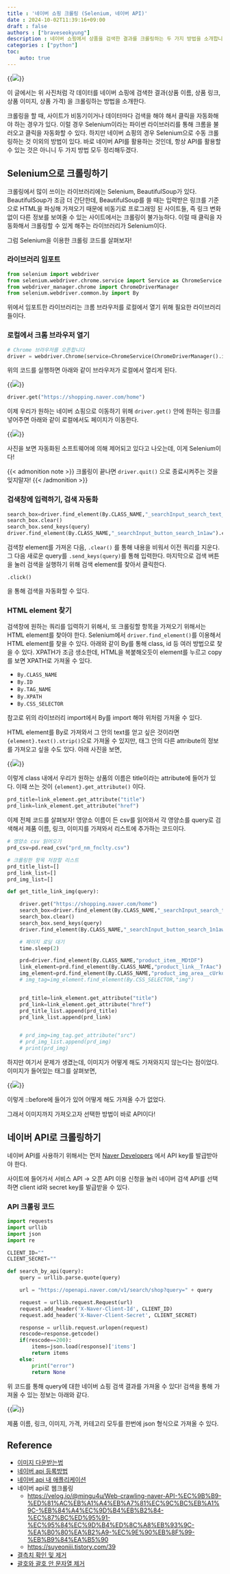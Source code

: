 ```yaml
---
title : '네이버 쇼핑 크롤링 (Selenium, 네이버 API)'
date : 2024-10-02T11:39:16+09:00
draft : false
authors : ["braveseokyung"]
description : 네이버 쇼핑에서 상품을 검색한 결과를 크롤링하는 두 가지 방법을 소개합니다. 1) Selenium로 검색 자동화 2) 네이버 API
categories : ["python"]
toc:
    auto: true
---
```


<!--more-->

{{<image src="스크린샷 2024-10-02 오전 11.49.17.png">}}

이 글에서는 위 사진처럼 각 데이터를 네이버 쇼핑에 검색한 결과(상품 이름, 상품 링크, 상품 이미지, 상품 가격) 을 크롤링하는 방법을 소개한다.

크롤링을 할 때, 사이트가 비동기이거나 데이터마다 검색을 해야 해서 클릭을 자동화해야 하는 경우가 있다. 이럴 경우 Selenium이라는 파이썬 라이브러리를 통해 크롬을 불러오고 클릭을 자동화할 수 있다. 하지만 네이버 쇼핑의 경우 Selenium으로 수동 크롤링하는 것 이외의 방법이 있다. 바로 네이버 API를 활용하는 것인데, 항상 API를 활용할 수 있는 것은 아니니 두 가지 방법 모두 정리해두겠다.

## Selenium으로 크롤링하기

크롤링에서 많이 쓰이는 라이브러리에는 Selenium, BeautifulSoup가 있다. BeautifulSoup가 조금 더 간단한데, BeautifulSoup를 쓸 때는 입력받은 링크를 기준으로 HTML을 파싱해 가져오기 때문에 비동기로 프로그래밍 된 사이트들, 즉 링크 변화없이 다른 정보를 보여줄 수 있는 사이트에서는 크롤링이 불가능하다. 이럴 때 클릭을 자동화해서 크롤링할 수 있게 해주는 라이브러리가 Selenium이다.

그럼 Selenium을 이용한 크롤링 코드를 살펴보자!

### 라이브러리 임포트

```python
from selenium import webdriver
from selenium.webdriver.chrome.service import Service as ChromeService
from webdriver_manager.chrome import ChromeDriverManager
from selenium.webdriver.common.by import By
```

위에서 임포트한 라이브러리는 크롬 브라우저를 로컬에서 열기 위해 필요한 라이브러리들이다.

### 로컬에서 크롬 브라우저 열기

```python
# Chrome 브라우저를 오픈합니다
driver = webdriver.Chrome(service=ChromeService(ChromeDriverManager().install()))
```
위의 코드를 실행하면 아래와 같이 브라우저가 로컬에서 열리게 된다.

{{<image src="스크린샷 2024-10-02 오후 12.10.07.png">}}

```python
driver.get("https://shopping.naver.com/home")
```
이제 우리가 원하는 네이버 쇼핑으로 이동하기 위해 `driver.get()` 안에 원하는 링크를 넣어주면 아래와 같이 로컬에서도 페이지가 이동한다.

{{<image src="스크린샷 2024-10-02 오후 12.20.30.png">}}

사진을 보면 자동화된 소프트웨어에 의해 제어되고 있다고 나오는데, 이게 Selenium이다!

{{< admonition note >}}
크롤링이 끝나면 `driver.quit()` 으로 종료시켜주는 것을 잊지말자!
{{< /admonition >}}

### 검색창에 입력하기, 검색 자동화

```python
search_box=driver.find_element(By.CLASS_NAME,"_searchInput_search_text_3CUDs")
search_box.clear()
search_box.send_keys(query)
driver.find_element(By.CLASS_NAME,"_searchInput_button_search_1n1aw").click()
```
검색창 element를 가져온 다음, `.clear()` 를 통해 내용을 비워서 이전 쿼리를 지운다.
그 다음 새로운 query를 `.send_keys(query)`를 통해 입력한다. 마지막으로 검색 버튼을 눌러 검색을 실행하기 위해 검색 element를 찾아서 클릭한다. 

`.click()`

을 통해 검색을 자동화할 수 있다.

### HTML element 찾기

검색창에 원하는 쿼리를 입력하기 위해서, 또 크롤링할 항목을 가져오기 위해서는 HTML element를 찾아야 한다.
Selenium에서 `driver.find_element()`를 이용해서 HTML element를 찾을 수 있다.
아래와 같이 By를 통해 class, id 등 여러 방법으로 찾을 수 있다. XPATH가 조금 생소한데, HTML을 복붙해오듯이 element를 누르고 copy를 보면 XPATH로 가져올 수 있다.

* `By.CLASS_NAME`
* `By.ID`
* `By.TAG_NAME`
* `By.XPATH`
* `By.CSS_SELECTOR`

참고로 위의 라이브러리 import에서 By를 import 해야 위처럼 가져올 수 있다.

HTML element를 By로 가져와서 그 안의 text를 얻고 싶은 것이라면  `{element}.text().strip()`으로 가져올 수 있지만, 태그 안의 다른 attribute의 정보를 가져오고 싶을 수도 있다. 아래 사진을 보면,

{{<image src="스크린샷 2024-10-02 오후 12.24.36.png">}}

이렇게 class 내에서 우리가 원하는 상품의 이름은 title이라는 attribute에 들어가 있다. 이때 쓰는 것이 `{element}.get_attribute()` 이다.

```python
prd_title=link_element.get_attribute("title")
prd_link=link_element.get_attribute("href")
```

이제 전체 코드를 살펴보자! 영양소 이름이 든 csv를 읽어와서 각 영양소를 query로 검색해서 제품 이름, 링크, 이미지를 가져와서 리스트에 추가하는 코드이다.

```python
# 영양소 csv 읽어오기
prd_csv=pd.read_csv("prd_nm_fnclty.csv")

# 크롤링한 항목 저장할 리스트
prd_title_list=[]
prd_link_list=[]
prd_img_list=[]

def get_title_link_img(query):

    driver.get("https://shopping.naver.com/home")
    search_box=driver.find_element(By.CLASS_NAME,"_searchInput_search_text_3CUDs")
    search_box.clear()
    search_box.send_keys(query)
    driver.find_element(By.CLASS_NAME,"_searchInput_button_search_1n1aw").click()

    # 페이지 로딩 대기
    time.sleep(2)

    prd=driver.find_element(By.CLASS_NAME,"product_item__MDtDF")
    link_element=prd.find_element(By.CLASS_NAME,"product_link__TrAac")
    img_element=prd.find_element(By.CLASS_NAME,"product_img_area__cUrko")
    # img_tag=img_element.find_element(By.CSS_SELECTOR,"img")


    prd_title=link_element.get_attribute("title")
    prd_link=link_element.get_attribute("href")
    prd_title_list.append(prd_title)
    prd_link_list.append(prd_link)


    # prd_img=img_tag.get_attribute("src")
    # prd_img_list.append(prd_img)
    # print(prd_img)
```

하지만 여기서 문제가 생겼는데, 이미지가 어떻게 해도 가져와지지 않는다는 점이었다. 이미지가 들어있는 태그를 살펴보면,

{{<image src="스크린샷 2024-09-27 오후 8.44.28.png">}}

이렇게 ::before에 들어가 있어 어떻게 해도 가져올 수가 없었다.

그래서 이미지까지 가져오고자 선택한 방법이 바로 API이다!

## 네이버 API로 크롤링하기

네이버 API를 사용하기 위해서는 먼저 [Naver Developers](https://developers.naver.com/main/) 에서 API key를 발급받아야 한다.

사이트에 들어가서 서비스 API -> 오픈 API 이용 신청을 눌러 네이버 검색 API를 선택하면 client id와 secret key를 발급받을 수 있다.

### API 크롤링 코드
```python
import requests
import urllib
import json
import re

CLIENT_ID=""
CLIENT_SECRET=""

def search_by_api(query):
    query = urllib.parse.quote(query)

    url = "https://openapi.naver.com/v1/search/shop?query=" + query 

    request = urllib.request.Request(url)
    request.add_header('X-Naver-Client-Id', CLIENT_ID)
    request.add_header('X-Naver-Client-Secret', CLIENT_SECRET)

    response = urllib.request.urlopen(request)
    rescode=response.getcode()
    if(rescode==200):
        items=json.load(response)['items']
        return items
    else:
        print("error")
        return None
```
위 코드를 통해 query에 대한 네이버 쇼핑 검색 결과를 가져올 수 있다! 검색을 통해 가져올 수 있는 정보는 아래와 같다.

{{<image src="스크린샷 2024-10-02 오후 12.42.20.png">}}

제품 이름, 링크, 이미지, 가격, 카테고리 모두를 한번에 json 형식으로 가져올 수 있다.

## Reference
* [이미지 다운받는법](https://hevton.tistory.com/735?category=1168625)
* [네이버 api 등록방법](https://yenpa.tistory.com/2)
* [네이버 api 내 애플리케이션](https://developers.naver.com/apps/#/myapps/Oy2Qg5SDr74V_43Y5O0p/overview)
* 네이버 api로 웹크롤링
    * https://velog.io/@mingu4u/Web-crawling-naver-API-%EC%9B%B9-%ED%81%AC%EB%A1%A4%EB%A7%81%EC%9C%BC%EB%A1%9C-%EB%84%A4%EC%9D%B4%EB%B2%84-%EC%87%BC%ED%95%91-%EC%95%84%EC%9D%B4%ED%8C%A8%EB%93%9C-%EA%B0%80%EA%B2%A9-%EC%9E%90%EB%8F%99-%EB%B9%84%EA%B5%90
    * https://suyeoniii.tistory.com/39
* [결측치 확인 및 제거](https://m.blog.naver.com/j7youngh/222845624447)
* [괄호와 괄호 안 문자열 제거](https://mingchin.tistory.com/64)






